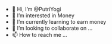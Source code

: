 - 👋 Hi, I’m @PutriYogi
- 👀 I’m interested in Money
- 🌱 I’m currently learning to earn money
- 💞️ I’m looking to collaborate on ...
- 📫 How to reach me ...

<!---
PutriYogi/PutriYogi is a ✨ special ✨ repository because its `README.md` (this file) appears on your GitHub profile.
You can click the Preview link to take a look at your changes.
--->
